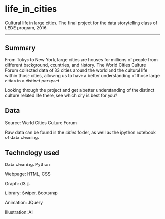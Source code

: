 # life_in_cities
Cultural life in large cities. The final project for the data storytelling class of LEDE program, 2016.

----

## Summary
From Tokyo to New York, large cities are houses for millions of people from different background, countries, and history. The World Cities Culture Forum collected data of 33 cities around the world and the cultural life within those cities, allowing us to have a better understanding of those large cities in a distinct perspect. 

Looking through the project and get a better understanding of the distinct culture related life there, see which city is best for you?

## Data
Source:  World Cities Culture Forum

Raw data can be found in the *cities* folder, as well as the ipython notebook of data cleaning.

## Technology used
Data cleaning: Python

Webpage: HTML, CSS

Graph: d3.js

Library: Swiper, Bootstrap

Animation: JQuery

Illustration: AI
